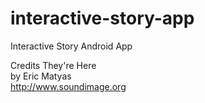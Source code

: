 # interactive-story-app
Interactive Story Android App

Credits
They're Here  
by Eric Matyas  
http://www.soundimage.org  

